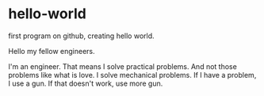 # hello-world
first program on github, creating hello world.

Hello my fellow engineers.

I'm an engineer. That means I solve practical problems. And not those problems like what is love. I solve mechanical problems.
If I have a problem, I use a gun. If that doesn't work, use more gun.
